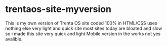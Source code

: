 # trentaos-site-myversion
This is my own version of Trenta OS site coded 100% in HTML/CSS uses nothing else very light and quick site most sites today are bloated and slow so i made this site very quick and light Mobile version in the works not yes avalible.
